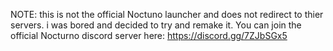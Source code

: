 NOTE: this is not the official Noctuno launcher and does not redirect to thier servers. i was bored and decided to try and remake it. You can join the official Nocturno discord server here: https://discord.gg/7ZJbSGx5
